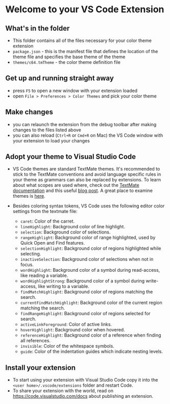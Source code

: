 # Welcome to your VS Code Extension

## What's in the folder
* This folder contains all of the files necessary for your color theme extension
* `package.json` - this is the manifest file that defines the location of the theme file
and specifies the base theme of the theme
* `themes/c64.tmTheme` - the color theme definition file

## Get up and running straight away
* press `F5` to open a new window with your extension loaded
* open `File > Preferences > Color Themes` and pick your color theme

## Make changes
* you can relaunch the extension from the debug toolbar after making changes to the files listed above
* you can also reload (`Ctrl+R` or `Cmd+R` on Mac) the VS Code window with your extension to load your changes

## Adopt your theme to Visual Studio Code
* VS Code themes are standard TextMate themes. It's recommended to stick to the TextMate conventions and avoid language
specific rules in your theme as grammars can also be replaced by extensions.
To learn about what scopes are used where, check out the [TextMate documentation](https://manual.macromates.com/en/themes)
and this useful [blog post](http://www.apeth.com/nonblog/stories/textmatebundle.html). A great place to examine themes is [here](https://tmtheme-editor.herokuapp.com/#!/editor/theme/Monokai).
* Besides coloring syntax tokens, VS Code uses the following editor color settings from the textmate file:

  * `caret`: Color of the carret.
  * `lineHighlight`: Background color of line highlight.
  * `selection`: Background color of selections.
  * `rangeHighlight`: Background color of range highlighted, used by Quick Open and Find features.
  * `selectionHighlight`: Background color of regions highlighted while selecting.
  * `inactiveSelection`: Background color of selections when not in focus.
  * `wordHighlight`: Background color of a symbol during read-access, like reading a variable.
  * `wordHighlightStrong`: Background color of a symbol during write-access, like writing to a variable.
  * `findMatchHighlight`: Background color of regions matching the search.
  * `currentFindMatchHighlight`: Background color of the current region matching the search.
  * `findRangeHighlight`: Background color of regions selected for search.
  * `activeLinkForeground`: Color of active links.
  * `hoverHighlight`: Background color when hovered.
  * `referenceHighlight`: Background color of a reference when finding all references.
  * `invisible`: Color of the whitespace symbols.
  * `guide`: Color of the indentation guides which indicate nesting levels.

## Install your extension
* To start using your extension with Visual Studio Code copy it into the `<user home>/.vscode/extensions` folder and restart Code.
* To share your extension with the world, read on https://code.visualstudio.com/docs about publishing an extension.